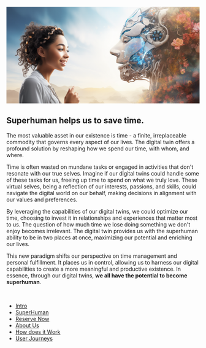 ![](img/twin_home.png)

## Superhuman helps us to save time.

The most valuable asset in our existence is time - a finite, irreplaceable commodity that governs every aspect of our lives. The digital twin offers a profound solution by reshaping how we spend our time, with whom, and where.

Time is often wasted on mundane tasks or engaged in activities that don't resonate with our true selves. Imagine if our digital twins could handle some of these tasks for us, freeing up time to spend on what we truly love. These virtual selves, being a reflection of our interests, passions, and skills, could navigate the digital world on our behalf, making decisions in alignment with our values and preferences.

By leveraging the capabilities of our digital twins, we could optimize our time, choosing to invest it in relationships and experiences that matter most to us. The question of how much time we lose doing something we don't enjoy becomes irrelevant. The digital twin provides us with the superhuman ability to be in two places at once, maximizing our potential and enriching our lives.

This new paradigm shifts our perspective on time management and personal fulfillment. It places us in control, allowing us to harness our digital capabilities to create a more meaningful and productive existence. In essence, through our digital twins, **we all have the potential to become superhuman**.

<br>

- [Intro](twin_intro.md)
- [SuperHuman](superhuman.md)
- [Reserve Now](twin_act_now.md)
- [About Us](who_are_we.md)
- [How does it Work](how_does_it_work.md)
- [User Journeys](twin_use_cases.md)